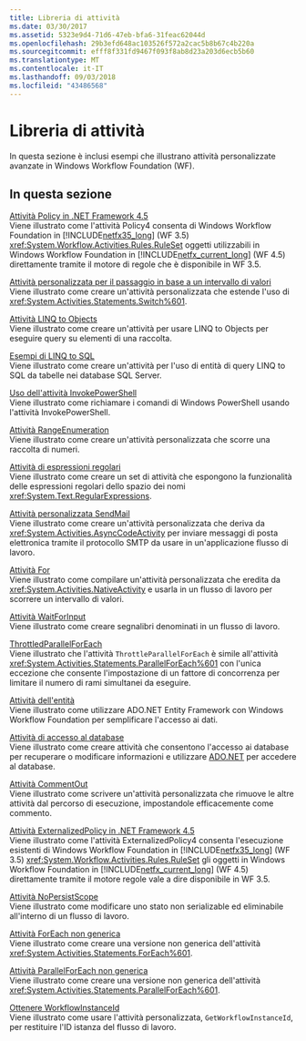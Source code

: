 ```yaml
---
title: Libreria di attività
ms.date: 03/30/2017
ms.assetid: 5323e9d4-71d6-47eb-bfa6-31feac62044d
ms.openlocfilehash: 29b3efd648ac103526f572a2cac5b8b67c4b220a
ms.sourcegitcommit: efff8f331fd9467f093f8ab8d23a203d6ecb5b60
ms.translationtype: MT
ms.contentlocale: it-IT
ms.lasthandoff: 09/03/2018
ms.locfileid: "43486568"
---
```

# <a name="activity-library"></a>Libreria di attività
In questa sezione è inclusi esempi che illustrano attività personalizzate avanzate in Windows Workflow Foundation (WF).  
  
## <a name="in-this-section"></a>In questa sezione  
 [Attività Policy in .NET Framework 4.5](../../../../docs/framework/windows-workflow-foundation/samples/policy-activity-in-net-framework-4-5.md)  
 Viene illustrato come l'attività Policy4 consenta di Windows Workflow Foundation in [!INCLUDE[netfx35_long](../../../../includes/netfx35-long-md.md)] (WF 3.5) <xref:System.Workflow.Activities.Rules.RuleSet> oggetti utilizzabili in Windows Workflow Foundation in [!INCLUDE[netfx_current_long](../../../../includes/netfx-current-long-md.md)] (WF 4.5) direttamente tramite il motore di regole che è disponibile in WF 3.5.  
  
 [Attività personalizzata per il passaggio in base a un intervallo di valori](../../../../docs/framework/windows-workflow-foundation/samples/custom-activity-to-switch-on-a-range-of-values.md)  
 Viene illustrato come creare un'attività personalizzata che estende l'uso di <xref:System.Activities.Statements.Switch%601>.  
  
 [Attività LINQ to Objects](../../../../docs/framework/windows-workflow-foundation/samples/linq-to-objects-activity.md)  
 Viene illustrato come creare un'attività per usare LINQ to Objects per eseguire query su elementi di una raccolta.  
  
 [Esempi di LINQ to SQL](../../../../docs/framework/windows-workflow-foundation/samples/linq-to-sql-sample.md)  
 Viene illustrato come creare un'attività per l'uso di entità di query LINQ to SQL da tabelle nei database SQL Server.  
  
 [Uso dell'attività InvokePowerShell](../../../../docs/framework/windows-workflow-foundation/samples/using-the-invokepowershell-activity.md)  
 Viene illustrato come richiamare i comandi di Windows PowerShell usando l'attività InvokePowerShell.  
  
 [Attività RangeEnumeration](../../../../docs/framework/windows-workflow-foundation/samples/rangeenumeration-activity.md)  
 Viene illustrato come creare un'attività personalizzata che scorre una raccolta di numeri.  
  
 [Attività di espressioni regolari](../../../../docs/framework/windows-workflow-foundation/samples/regular-expression-activities.md)  
 Viene illustrato come creare un set di attività che espongono la funzionalità delle espressioni regolari dello spazio dei nomi <xref:System.Text.RegularExpressions>.  
  
 [Attività personalizzata SendMail](../../../../docs/framework/windows-workflow-foundation/samples/sendmail-custom-activity.md)  
 Viene illustrato come creare un'attività personalizzata che deriva da <xref:System.Activities.AsyncCodeActivity> per inviare messaggi di posta elettronica tramite il protocollo SMTP da usare in un'applicazione flusso di lavoro.  
  
 [Attività For](../../../../docs/framework/windows-workflow-foundation/samples/for-activity.md)  
 Viene illustrato come compilare un'attività personalizzata che eredita da <xref:System.Activities.NativeActivity> e usarla in un flusso di lavoro per scorrere un intervallo di valori.  
  
 [Attività WaitForInput](../../../../docs/framework/windows-workflow-foundation/samples/wait-for-input-activity.md)  
 Viene illustrato come creare segnalibri denominati in un flusso di lavoro.  
  
 [ThrottledParallelForEach](../../../../docs/framework/windows-workflow-foundation/samples/throttled-parallel-foreach.md)  
 Viene illustrato che l'attività `ThrottleParallelForEach` è simile all'attività <xref:System.Activities.Statements.ParallelForEach%601> con l'unica eccezione che consente l'impostazione di un fattore di concorrenza per limitare il numero di rami simultanei da eseguire.  
  
 [Attività dell'entità](../../../../docs/framework/windows-workflow-foundation/samples/entity-activities.md)  
 Viene illustrato come utilizzare ADO.NET Entity Framework con Windows Workflow Foundation per semplificare l'accesso ai dati.  
  
 [Attività di accesso al database](../../../../docs/framework/windows-workflow-foundation/samples/database-access-activities.md)  
 Viene illustrato come creare attività che consentono l'accesso ai database per recuperare o modificare informazioni e utilizzare [ADO.NET](https://go.microsoft.com/fwlink/?LinkId=166081) per accedere al database.  
  
 [Attività CommentOut](../../../../docs/framework/windows-workflow-foundation/samples/commentout-activity.md)  
 Viene illustrato come scrivere un'attività personalizzata che rimuove le altre attività dal percorso di esecuzione, impostandole efficacemente come commento.  
  
 [Attività ExternalizedPolicy in .NET Framework 4.5](../../../../docs/framework/windows-workflow-foundation/samples/externalized-policy-activity-in-net-framework-4-5.md)  
 Viene illustrato come l'attività ExternalizedPolicy4 consenta l'esecuzione esistenti di Windows Workflow Foundation in [!INCLUDE[netfx35_long](../../../../includes/netfx35-long-md.md)] (WF 3.5) <xref:System.Workflow.Activities.Rules.RuleSet> gli oggetti in Windows Workflow Foundation in [!INCLUDE[netfx_current_long](../../../../includes/netfx-current-long-md.md)] (WF 4.5) direttamente tramite il motore regole vale a dire disponibile in WF 3.5.  
  
 [Attività NoPersistScope](../../../../docs/framework/windows-workflow-foundation/samples/nopersistscope-activity.md)  
 Viene illustrato come modificare uno stato non serializable ed eliminabile all'interno di un flusso di lavoro.  
  
 [Attività ForEach non generica](../../../../docs/framework/windows-workflow-foundation/samples/non-generic-foreach.md)  
 Viene illustrato come creare una versione non generica dell'attività <xref:System.Activities.Statements.ForEach%601>.  
  
 [Attività ParallelForEach non generica](../../../../docs/framework/windows-workflow-foundation/samples/non-generic-parallelforeach.md)  
 Viene illustrato come creare una versione non generica dell'attività <xref:System.Activities.Statements.ParallelForEach%601>.  
  
 [Ottenere WorkflowInstanceId](../../../../docs/framework/windows-workflow-foundation/samples/get-workflowinstanceid.md)  
 Viene illustrato come usare l'attività personalizzata, `GetWorkflowInstanceId`, per restituire l'ID istanza del flusso di lavoro.

